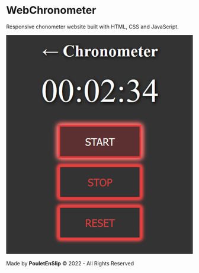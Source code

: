 # WebChronometer
Responsive chonometer website built with HTML, CSS and JavaScript.

![0](https://github.com/PouletEnSlip/WebChronometer/blob/main/site.png)

Made by **PouletEnSlip** © 2022 - All Rights Reserved
